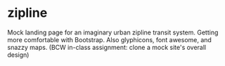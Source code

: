 # zipline
Mock landing page for an imaginary urban zipline transit system. Getting more comfortable with Bootstrap. Also glyphicons, font awesome, and snazzy maps. (BCW in-class assignment: clone a mock site's overall design) 
